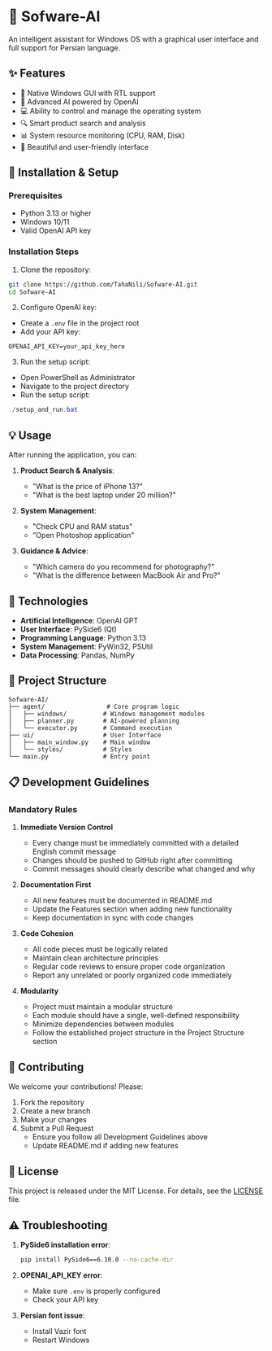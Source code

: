 # 🤖 Sofware-AI

An intelligent assistant for Windows OS with a graphical user interface and full support for Persian language.

## ✨ Features

- 🎯 Native Windows GUI with RTL support
- 🧠 Advanced AI powered by OpenAI
- 💻 Ability to control and manage the operating system
- 🔍 Smart product search and analysis
- 📊 System resource monitoring (CPU, RAM, Disk)
- 🎨 Beautiful and user-friendly interface

## 🚀 Installation & Setup

### Prerequisites

- Python 3.13 or higher
- Windows 10/11
- Valid OpenAI API key

### Installation Steps

1. Clone the repository:
```bash
git clone https://github.com/TahaNili/Sofware-AI.git
cd Sofware-AI
```

2. Configure OpenAI key:
- Create a `.env` file in the project root
- Add your API key:
```env
OPENAI_API_KEY=your_api_key_here
```

3. Run the setup script:
- Open PowerShell as Administrator
- Navigate to the project directory
- Run the setup script:
```powershell
./setup_and_run.bat
```

## 💡 Usage

After running the application, you can:

1. **Product Search & Analysis**:
   - "What is the price of iPhone 13?"
   - "What is the best laptop under 20 million?"

2. **System Management**:
   - "Check CPU and RAM status"
   - "Open Photoshop application"

3. **Guidance & Advice**:
   - "Which camera do you recommend for photography?"
   - "What is the difference between MacBook Air and Pro?"

## 🧰 Technologies

- **Artificial Intelligence**: OpenAI GPT
- **User Interface**: PySide6 (Qt)
- **Programming Language**: Python 3.13
- **System Management**: PyWin32, PSUtil
- **Data Processing**: Pandas, NumPy

## 📝 Project Structure

```
Sofware-AI/
├── agent/                 # Core program logic
│   ├── windows/          # Windows management modules
│   ├── planner.py        # AI-powered planning
│   └── executor.py       # Command execution
├── ui/                   # User Interface
│   ├── main_window.py    # Main window
│   └── styles/           # Styles
└── main.py               # Entry point
```

## 📋 Development Guidelines

### Mandatory Rules

1. **Immediate Version Control**
   - Every change must be immediately committed with a detailed English commit message
   - Changes should be pushed to GitHub right after committing
   - Commit messages should clearly describe what changed and why

2. **Documentation First**
   - All new features must be documented in README.md
   - Update the Features section when adding new functionality
   - Keep documentation in sync with code changes

3. **Code Cohesion**
   - All code pieces must be logically related
   - Maintain clean architecture principles
   - Regular code reviews to ensure proper code organization
   - Report any unrelated or poorly organized code immediately

4. **Modularity**
   - Project must maintain a modular structure
   - Each module should have a single, well-defined responsibility
   - Minimize dependencies between modules
   - Follow the established project structure in the Project Structure section

## 🤝 Contributing

We welcome your contributions! Please:

1. Fork the repository
2. Create a new branch
3. Make your changes
4. Submit a Pull Request
   - Ensure you follow all Development Guidelines above
   - Update README.md if adding new features

## 📄 License

This project is released under the MIT License. For details, see the [LICENSE](LICENSE) file.

## ⚠️ Troubleshooting

1. **PySide6 installation error**:
   ```bash
   pip install PySide6==6.10.0 --no-cache-dir
   ```

2. **OPENAI_API_KEY error**:
   - Make sure `.env` is properly configured
   - Check your API key

3. **Persian font issue**:
   - Install Vazir font
   - Restart Windows